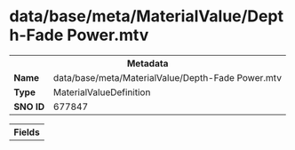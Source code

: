 <h1>data/base/meta/MaterialValue/Depth-Fade Power.mtv</h1><table><tr><th colspan="100%">Metadata</th></tr><tr><td><b>Name</b></td><td>data/base/meta/MaterialValue/Depth-Fade Power.mtv</td></tr><tr><td><b>Type</b></td><td>MaterialValueDefinition</td></tr><tr><td><b>SNO ID</b></td><td>677847</td></tr></table>

<table><tr><th colspan="100%">Fields</th></tr></table>

